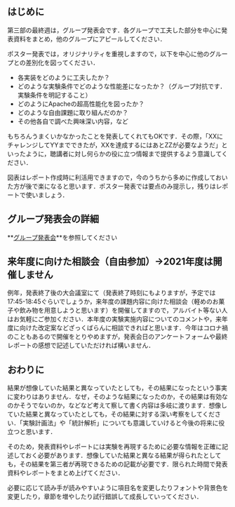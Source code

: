 ## はじめに

第三部の最終週は，グループ発表会です．各グループで工夫した部分を中心に発表資料をまとめ，他のグループにアピールしてください．

ポスター発表では，オリジナリティを重視しますので，以下を中心に他のグループとの差別化を図ってください．

-   各実装をどのように工夫したか？
-   どのような実験条件でどのような性能差になったか？（グループ対抗です．実験条件を明記すること）
-   どのようにApacheの超高性能化を図ったか？
-   どのような自由課題に取り組んだのか？
-   その他各自で調べた興味深い内容，など

もちろんうまくいかなかったことを発表してくれてもOKです．その際，「XXにチャレンジしてYYまでできたが，XXを達成するにはあとZZが必要なようだ」といったように，聴講者に対し何らかの役に立つ情報まで提供するよう意識してください．

図表はレポート作成時に利活用できますので，今のうちから多めに作成しておいた方が後で楽になると思います．ポスター発表では要点のみ提示し，残りはレポートで使いましょう．

## グループ発表会の詳細

**[グループ発表会](./group_presentation.html "グループ発表会")**を参照してください

## 来年度に向けた相談会（自由参加）→2021年度は開催しません

例年，発表終了後の大会議室にて（発表終了時刻にもよりますが，予定では17:45-18:45ぐらいでしょうか，来年度の課題内容に向けた相談会（軽めのお菓子や飲み物を用意しようと思います）を開催してますので，アルバイト等ない人はお気軽にご参加ください．本年度の実験実施内容についてのコメントや，来年度に向けた改定案などざっくばらんに相談できればと思います．今年はコロナ禍のこともあるので開催をとりやめますが，発表会日のアンケートフォームや最終レポートの感想で記述していただければ構いません．

## おわりに

結果が想像していた結果と異なっていたとしても，その結果になったという事実に変わりはありません．なぜ，そのような結果になったのか，その結果は有効なのかそうでないのか，などなど考えて察して書く内容は多岐に渡ります．想像していた結果と異なっていたとしても，その結果に対する深い考察をしてください．「実験計画法」や「統計解析」についても意識していけると今後の将来に役立つと思います．

そのため，発表資料やレポートには実験を再現するために必要な情報を正確に記述しておく必要があります．想像していた結果と異なる結果が得られたとしても，その結果を第三者が再現できるための記載が必要です．限られた時間で発表資料やレポートをまとめ上げてください．

必要に応じて読み手が読みやすいように項目名を変更したりフォントや背景色を変更したり，章節を増やしたり試行錯誤して成長していってください．